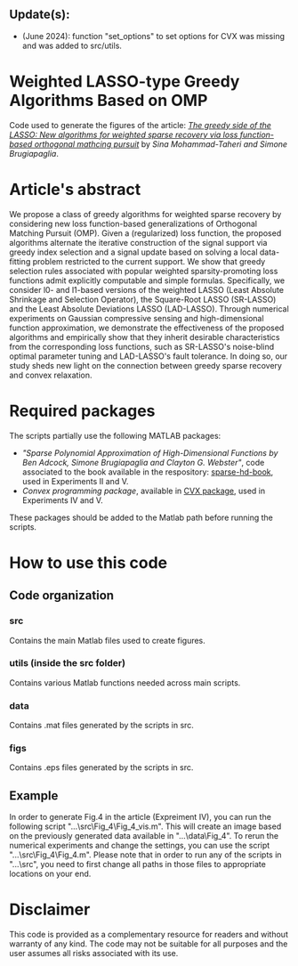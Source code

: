 ## Update(s):
* (June 2024): function "set_options" to set options for CVX was missing and was added to src/utils.

# Weighted LASSO-type Greedy Algorithms Based on OMP
Code used to generate the figures of the article: [*The greedy side of the LASSO: New algorithms for weighted sparse recovery via loss function-based orthogonal mathcing pursuit*](https://arxiv.org/abs/2303.00844) by *Sina Mohammad-Taheri and Simone Brugiapaglia*.

# Article's abstract
We propose a class of greedy algorithms for weighted sparse recovery by considering new loss function-based generalizations of Orthogonal Matching Pursuit (OMP). Given a (regularized) loss function, the proposed algorithms alternate the iterative construction of the signal support via greedy index selection and a signal update based on solving a local data-fitting problem restricted to the current support. We show that greedy selection rules associated with popular weighted sparsity-promoting loss functions admit explicitly computable and simple formulas. Specifically, we consider l0- and l1-based versions of the weighted LASSO (Least Absolute Shrinkage and Selection Operator), the Square-Root LASSO (SR-LASSO) and the Least Absolute Deviations LASSO (LAD-LASSO). Through numerical experiments on Gaussian compressive sensing and high-dimensional function approximation, we demonstrate the effectiveness of the proposed algorithms and empirically show that they inherit desirable characteristics from the corresponding loss functions, such as SR-LASSO's noise-blind optimal parameter tuning and LAD-LASSO's fault tolerance. In doing so, our study sheds new light on the connection between greedy sparse recovery and convex relaxation.

# Required packages
The scripts partially use the following MATLAB packages:
* *"Sparse Polynomial Approximation of High-Dimensional Functions by Ben Adcock, Simone Brugiapaglia and Clayton G. Webster"*, code associated to the book available in the respository: [sparse-hd-book](https://github.com/simone-brugiapaglia/sparse-hd-book), used in Experiments II and V.
* *Convex programming package*, available in [CVX package](http://cvxr.com/cvx/), used in Experiments IV and V.

These packages should be added to the Matlab path before running the scripts.

# How to use this code
## Code organization
### src
Contains the main Matlab files used to create figures.

### utils (inside the src folder)
Contains various Matlab functions needed across main scripts.

### data
Contains .mat files generated by the scripts in src.

### figs
Contains .eps files generated by the scripts in src.

## Example
In order to generate Fig.4 in the article (Expreiment IV), you can run the following script "...\src\Fig_4\Fig_4_vis.m". This will create an image based on the previously generated data available in "...\data\Fig_4". To rerun the numerical experiments and change the settings, you can use the script "...\src\Fig_4\Fig_4.m". Please note that in order to run any of the scripts in "...\src\", you need to first change all paths in those files to appropriate locations on your end.
  
# Disclaimer
This code is provided as a complementary resource for readers and without warranty of any kind. The code may not be suitable for all purposes and the user assumes all risks associated with its use.
